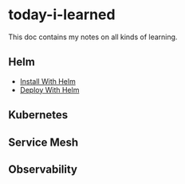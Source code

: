 # today-i-learned

This doc contains my notes on all kinds of learning. 

## Helm
- [Install With Helm](./helm/Install-With-Helm.md)
- [Deploy With Helm](./helm/Deploy-With-Helm.md)

## Kubernetes

## Service Mesh

## Observability